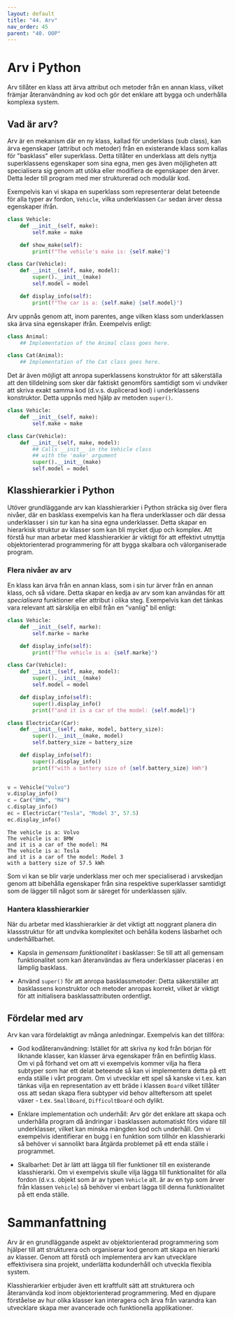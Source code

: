 ```yaml
---
layout: default
title: "44. Arv"
nav_order: 45
parent: "40. OOP"
---
```


# Arv i Python
Arv tillåter en klass att ärva attribut och metoder från en annan klass, vilket främjar återanvändning av kod och gör det enklare att bygga och underhålla komplexa system.

## Vad är arv?
Arv är en mekanism där en ny klass, kallad för underklass (sub class), kan ärva egenskaper (attribut och metoder) från en existerande klass som kallas för "basklass" eller superklass. Detta tillåter en underklass att dels nyttja superklassens egenskaper som sina egna, men ges även möjligheten att specialisera sig genom att utöka eller modifiera de egenskaper den ärver. Detta leder till program med mer strukturerad och modulär kod.

Exempelvis kan vi skapa en superklass som representerar delat beteende för alla typer av fordon, `Vehicle`, vilka underklassen `Car` sedan ärver dessa egenskaper ifrån.

```python
class Vehicle:
    def __init__(self, make):
        self.make = make

    def show_make(self):
        print(f"The vehicle's make is: {self.make}")

class Car(Vehicle): 
    def __init__(self, make, model):
        super().__init__(make)  
        self.model = model

    def display_info(self):
        print(f"The car is a: {self.make} {self.model}")
```

Arv uppnås genom att, inom parentes, ange vilken klass som underklassen ska ärva sina egenskaper ifrån. Exempelvis enligt:

```python
class Animal:
    ## Implementation of the Animal class goes here.

class Cat(Animal): 
    ## Implementation of the Cat class goes here.
```

Det är även möjligt att anropa superklassens konstruktor för att säkerställa att den tilldelning som sker där faktiskt genomförs samtidigt som vi undviker att skriva exakt samma kod (d.v.s. duplicerad kod) i underklassens konstruktor. Detta uppnås med hjälp av metoden `super()`.
```python
class Vehicle:
    def __init__(self, make):
        self.make = make

class Car(Vehicle): 
    def __init__(self, make, model):
        ## Calls __init__ in the Vehicle class
        ## with the 'make' argument
        super().__init__(make)      
        self.model = model
```

## Klasshierarkier i Python
Utöver grundläggande arv kan klasshierarkier i Python sträcka sig över flera nivåer, där en basklass exempelvis kan ha flera underklasser och där dessa underklasser i sin tur kan ha sina egna underklasser. Detta skapar en hierarkisk struktur av klasser som kan bli mycket djup och komplex. Att förstå hur man arbetar med klasshierarkier är viktigt för att effektivt utnyttja objektorienterad programmering för att bygga skalbara och välorganiserade program.

### Flera nivåer av arv
En klass kan ärva från en annan klass, som i sin tur ärver från en annan klass, och så vidare. Detta skapar en kedja av arv som kan användas för att _specialisera_ funktioner eller attribut i olika steg. Exempelvis kan det tänkas vara relevant att särskilja en elbil från en "vanlig" bil enligt:
```python
class Vehicle:
    def __init__(self, marke):
        self.marke = marke

    def display_info(self):
        print(f"The vehicle is a: {self.marke}")

class Car(Vehicle):
    def __init__(self, make, model):
        super().__init__(make)
        self.model = model

    def display_info(self):
        super().display_info()
        print(f"and it is a car of the model: {self.model}")

class ElectricCar(Car):
    def __init__(self, make, model, battery_size):
        super().__init__(make, model)
        self.battery_size = battery_size

    def display_info(self):
        super().display_info()
        print(f"with a battery size of {self.battery_size} kWh")
        

v = Vehicle("Volvo")
v.display_info()
c = Car("BMW", "M4")
c.display_info()
ec = ElectricCar("Tesla", "Model 3", 57.5)
ec.display_info()
```
<div class="code-example" markdown="1">
<pre><code>The vehicle is a: Volvo
The vehicle is a: BMW
and it is a car of the model: M4
The vehicle is a: Tesla
and it is a car of the model: Model 3
with a battery size of 57.5 kWh</code></pre>
</div>

Som vi kan se blir varje underklass mer och mer specialiserad i arvskedjan genom att bibehålla egenskaper från sina respektive superklasser samtidigt som de lägger till något som är säreget för underklassen själv.

### Hantera klasshierarkier
När du arbetar med klasshierarkier är det viktigt att noggrant planera din klassstruktur för att undvika komplexitet och behålla kodens läsbarhet och underhållbarhet.

* Kapsla in _gemensam funktionalitet_ i basklasser: 
Se till att all gemensam funktionalitet som kan återanvändas av flera underklasser placeras i en lämplig basklass.

* Använd `super()` för att anropa basklassmetoder: 
Detta säkerställer att basklassens konstruktor och metoder anropas korrekt, vilket är viktigt för att initialisera basklassattributen ordentligt.

## Fördelar med arv
Arv kan vara fördelaktigt av många anledningar. Exempelvis kan det tillföra:

* God kodåteranvändning:
Istället för att skriva ny kod från början för liknande klasser, kan klasser ärva egenskaper från en befintlig klass. Om vi på förhand vet om att vi exempelvis kommer vilja ha flera subtyper som har ett delat beteende så kan vi implementera detta på ett enda ställe i vårt program. Om vi utvecklar ett spel så kanske vi t.ex. kan tänkas vilja en representation av ett bräde i klassen `Board` vilket tillåter oss att sedan skapa flera subtyper vid behov allteftersom att spelet växer - t.ex. `SmallBoard`, `DifficultBoard` och dylikt.

* Enklare implementation och underhåll: 
Arv gör det enklare att skapa och underhålla program då ändringar i basklassen automatiskt förs vidare till underklasser, vilket kan minska mängden kod och underhåll. Om vi exempelvis identifierar en bugg i en funktion som tillhör en klasshierarki så behöver vi sannolikt bara åtgärda problemet på ett enda ställe i programmet.

* Skalbarhet: 
Det är lätt att lägga till fler funktioner till en existerande klasshierarki. Om vi exempelvis skulle vilja lägga till funktionalitet för alla fordon (d.v.s. objekt som är av typen `Vehicle` alt. är av en typ som ärver från klassen `Vehicle`) så behöver vi enbart lägga till denna funktionalitet på ett enda ställe.

# Sammanfattning
Arv är en grundläggande aspekt av objektorienterad programmering som hjälper till att strukturera och organiserar kod genom att skapa en hierarki av klasser. Genom att förstå och implementera arv kan utvecklare effektivisera sina projekt, underlätta kodunderhåll och utveckla flexibla system. 

Klasshierarkier erbjuder även ett kraftfullt sätt att strukturera och återanvända kod inom objektorienterad programmering. Med en djupare förståelse av hur olika klasser kan interagera och ärva från varandra kan utvecklare skapa mer avancerade och funktionella applikationer.